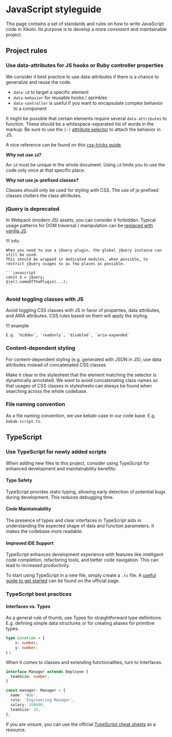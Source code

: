 # JavaScript styleguide

This page contains a set of standards and rules on how to write JavaScript code in Xikolo.
Its purpose is to develop a more consistent and maintainable project.

## Project rules

### Use data-attributes for JS hooks or Ruby controller properties

We consider it best practice to use data-attributes if there is a chance to generalize and reuse the code.

- `data-id` to target a specific element
- `data-behavior` for reusable hooks / sprinkles
- `data-controller` is useful if you want to encapsulate complex behavior to a component

It might be possible that certain elements require several `data-attributes` to function.
These should be a whitespace-separated list of words in the markup.
Be sure to use the `[~]` [attribute selector](https://developer.mozilla.org/en-US/docs/Web/CSS/Attribute_selectors#attrvalue_2) to attach the behavior in JS.

A nice reference can be found on this [css-tricks guide](https://css-tricks.com/a-complete-guide-to-data-attributes/).

**Why not use `id`?**

An `id` must be unique in the whole document.
Using `id` limits you to use the code only once at that specific place.

**Why not use js-prefixed classes?**

Classes should only be used for styling with CSS.
The use of js-prefixed classes clutters the class attributes.

### jQuery is deprecated

In Webpack (modern JS) assets, you can consider it forbidden.
Typical usage patterns for DOM traversal / manipulation can be [replaced with vanilla JS](http://youmightnotneedjquery.com/).

!!! info

    When you need to use a jQuery plugin, the global jQuery instance can still be used.
    This should be wrapped in dedicated modules, when possible, to restrict jQuery usages to as few places as possible.

    ```javascript
    const $ = jQuery;
    $(el).nameOfThePlugin(...);
    ```

### Avoid toggling classes with JS

Avoid toggling CSS classes with JS in favor of properties, data attributes, and ARIA attributes.
CSS rules based on them will apply the styling.

!!! example

    E.g. `hidden`, `readonly`, `disabled`, `aria-expanded`

### Content-dependent styling

For content-dependent styling (e.g. generated with JSON in JS), use data attributes instead of concatenated CSS classes

Make it clear in the stylesheet that the element matching the selector is dynamically annotated.
We want to avoid concatenating class names so that usages of CSS classes in stylesheets can always be found when searching across the whole codebase.

### File naming convention

As a file naming convention, we use kebab-case in our code base. E.g. `kebab-script.ts`.

## TypeScript

### Use TypeScript for newly added scripts

When adding new files to this project, consider using TypeScript for enhanced development and maintainability benefits:

#### Type Safety

TypeScript provides static typing, allowing early detection of potential bugs during development.
This reduces debugging time.

#### Code Maintainability

The presence of types and clear interfaces in TypeScript aids in understanding the expected shape of data and function parameters.
It makes the codebase more readable.

#### Improved IDE Support

TypeScript enhances development experience with features like intelligent code completion, refactoring tools, and better code navigation.
This can lead to increased productivity.

To start using TypeScript in a new file, simply create a `.ts` file.
A [useful guide to get started](https://www.typescriptlang.org/docs/handbook/typescript-in-5-minutes.html) can be found on the official page.

### TypeScript best practices

#### Interfaces vs. Types

As a general rule of thumb, use Types for straightforward type definitions.
E.g. defining simple data structures or for creating aliases for primitive types.

```typescript
type Location = {
    x: number;
    y: number;
｝；
```

When it comes to classes and extending functionalities, turn to Interfaces.

```typescript
interface Manager extends Employee {
  teamSize: number;
}

const manager: Manager = {
  name: 'Bob',
  role: 'Engineering Manager',
  salary: 100000,
  teamSize: 10,
};

```

If you are unsure, you can use the official [TypeScript cheat sheets](https://www.typescriptlang.org/cheatsheets) as a resource.
